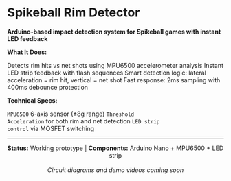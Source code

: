 <h1>Spikeball Rim Detector</h1>
<p>
  <b>Arduino-based impact detection system for Spikeball games with instant LED feedback</b>
</p>
<b>What It Does:</b>

Detects rim hits vs net shots using MPU6500 accelerometer analysis
Instant LED strip feedback with flash sequences
Smart detection logic: lateral acceleration = rim hit, vertical = net shot
Fast response: 2ms sampling with 400ms debounce protection

<b>Technical Specs:</b>

<code>MPU6500</code> 6-axis sensor (±8g range)
<code>Threshold Acceleration</code> for both rim and net detection
<code>LED strip control</code> via MOSFET switching

<hr>
<div align="center">
  <strong>Status:</strong> Working prototype | 
  <strong>Components:</strong> Arduino Nano + MPU6500 + LED strip
  <br><br>
  <em>Circuit diagrams and demo videos coming soon</em>
</div>
